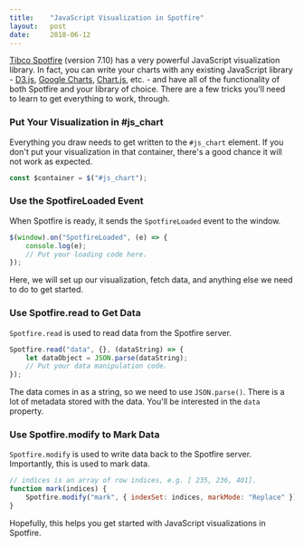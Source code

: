 ```yaml
---
title:    "JavaScript Visualization in Spotfire"
layout:   post
date:     2018-06-12
---
```


[Tibco Spotfire](https://spotfire.tibco.com/) (version 7.10) has a very powerful JavaScript visualization library. In fact, you can write your charts with any existing JavaScript library - [D3.js](https://d3js.org/), [Google Charts](https://developers.google.com/chart/), [Chart.js](http://www.chartjs.org/), etc. - and have all of the functionality of both Spotfire and your library of choice. There are a few tricks you'll need to learn to get everything to work, through.

### Put Your Visualization in #js_chart

Everything you draw needs to get written to the `#js_chart` element. If you don't put your visualization in that container, there's a good chance it will not work as expected.

```js
const $container = $("#js_chart");
```

### Use the SpotfireLoaded Event

When Spotfire is ready, it sends the `SpotfireLoaded` event to the window.

```js
$(window).on("SpotfireLoaded", (e) => {
    console.log(e);
    // Put your loading code here.
});
```

Here, we will set up our visualization, fetch data, and anything else we need to do to get started.

### Use Spotfire.read to Get Data

`Spotfire.read` is used to read data from the Spotfire server.

```js
Spotfire.read("data", {}, (dataString) => {
    let dataObject = JSON.parse(dataString);
    // Put your data manipulation code.
});
```

The data comes in as a string, so we need to use `JSON.parse()`. There is a lot of metadata stored with the data. You'll be interested in the `data` property.

### Use Spotfire.modify to Mark Data

`Spotfire.modify` is used to write data back to the Spotfire server. Importantly, this is used to mark data.

```js
// indices is an array of row indices, e.g. [ 235, 236, 401].
function mark(indices) {
    Spotfire.modify("mark", { indexSet: indices, markMode: "Replace" });
}
```

Hopefully, this helps you get started with JavaScript visualizations in Spotfire.
